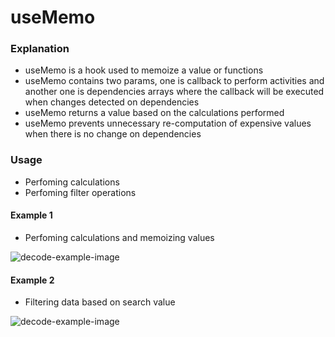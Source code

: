
# useMemo

### Explanation

- useMemo is a hook used to memoize a value or functions
- useMemo contains two params, one is callback to perform activities and another one is dependencies arrays where the callback will be executed when changes detected on dependencies
- useMemo returns a value based on the calculations performed
- useMemo prevents unnecessary re-computation of expensive values when there is no change on dependencies

### Usage

- Perfoming calculations
- Perfoming filter operations

#### Example 1

- Perfoming calculations and memoizing values

![decode-example-image](https://i.ibb.co/PCgX9yS/Screenshot-from-2024-03-18-14-58-50.png)

#### Example 2

- Filtering data based on search value 

![decode-example-image](https://i.ibb.co/cDt2Pqj/Screenshot-from-2024-03-18-15-08-22.png)
